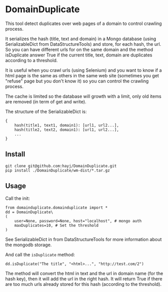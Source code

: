 # DomainDuplicate

This tool detect duplicates over web pages of a domain to control crawling process.

It serializes the hash (title, text and domain) in a Mongo database (using SerializableDict from DataStructureTools) and store, for each hash, the url. So you can have different urls for on the same domain and the method isDuplicate answer True if the current title, text, domain are duplicates according to a threshold.

It is useful when you crawl urls (using Selenium) and you want to know if a html page is the same as others in the same web site (sometimes you get "refuse" page but you don't know it) so you can control the crawling process.

The cache is limited so the database will growth with a limit, only old items are removed (in term of get and write).

The structure of the SerializableDict is:

	{
		hash(title1, text1, domain1): [url1, url2...],
		hash(title2, text2, domain1): [url1, url2...],
		...
	}

## Install

	git clone git@github.com:hayj/DomainDuplicate.git
	pip install ./DomainDuplicate/wm-dist/*.tar.gz

## Usage

Call the init:

	from domainduplicate.domainduplicate import *
	dd = DomainDuplicate\
	(
		user=None, password=None, host="localhost", # mongo auth
		maxDuplicates=10, # Set the threshold
	)

See SerializableDict in from DataStructureTools for more information about the mongodb storage.

And call the `isDuplicate` method:

	dd.isDuplicate("The title", "<html>...", "http://test.com/2")

The method will convert the html in text and the url in domain name (for the hash key), then it will add the url in the right hash. It will return True if there are too much urls already stored for this hash (according to the threshold).